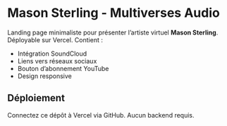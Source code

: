 # Mason Sterling - Multiverses Audio

Landing page minimaliste pour présenter l’artiste virtuel **Mason Sterling**.
Déployable sur Vercel. Contient :
- Intégration SoundCloud
- Liens vers réseaux sociaux
- Bouton d’abonnement YouTube
- Design responsive

## Déploiement
Connectez ce dépôt à Vercel via GitHub. Aucun backend requis.
